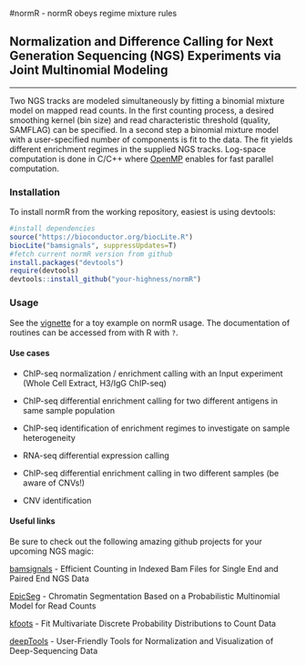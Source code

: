 #normR - normR obeys regime mixture rules
## Normalization and Difference Calling for Next Generation Sequencing (NGS) Experiments via Joint Multinomial Modeling
---

Two NGS tracks are modeled simultaneously by fitting a binomial mixture model on
mapped read counts.  In the first counting process, a desired smoothing kernel
(bin size) and read characteristic threshold (quality, SAMFLAG) can be
specified.  In a second step a binomial mixture model with a user-specified
number of components is fit to the data.  The fit yields different enrichment
regimes in the supplied NGS tracks.  Log-space computation is done in C/C++
where [OpenMP](http://openmp.org) enables for fast parallel computation.


### Installation

To install normR from the working repository, easiest is using devtools:

```R
#install dependencies
source("https://bioconductor.org/biocLite.R")
biocLite("bamsignals", suppressUpdates=T)   
#fetch current normR version from github
install.packages("devtools")
require(devtools)
devtools::install_github("your-highness/normR")
```

### Usage

See the
[vignette](https://cdn.rawgit.com/your-highness/normR/development/inst/doc/normr.html
"normR vignette") for a toy example on normR usage. The documentation of
routines can be accessed from with R with ``?``.

#### Use cases

* ChIP-seq normalization / enrichment calling with an Input experiment (Whole
  Cell Extract, H3/IgG ChIP-seq)

* ChIP-seq differential enrichment calling for two different antigens in same
  sample population

* ChIP-seq identification of enrichment regimes to investigate on sample
  heterogeneity

* RNA-seq differential expression calling

* ChIP-seq differential enrichment calling in two different samples (be aware of
  CNVs!)

* CNV identification


#### Useful links

Be sure to check out the following amazing github projects for your upcoming NGS
magic:

[bamsignals](https://github.com/lamortenera/bamsignals) - Efficient Counting in
Indexed Bam Files for Single End and Paired End NGS Data

[EpicSeg](https://github.com/lamortenera/epicseg) - Chromatin Segmentation Based
on a Probabilistic Multinomial Model for Read Counts

[kfoots](https://github.com/lamortenera/kfoots) - Fit Multivariate Discrete
Probability Distributions to Count Data

[deepTools](https://github.com/fidelram/deepTools) - User-Friendly Tools for
Normalization and Visualization of Deep-Sequencing Data
